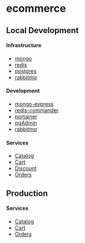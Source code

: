 ecommerce
=========

## Local Development
#### Infrastructure
* [mongo](http://localhost:27017)
* [redis](http://localhost:6379)
* [postgres](http://localhost:5432)
* [rabbitmq](http://localhost:5672)

#### Development
* [mongo-express](http://localhost:8081)
* [redis-commander](http://localhost:8082)
* [portainer](http://localhost:8083)
* [pgAdmin](http://localhost:8084)
* [rabbitmq](http://localhost:15672)

#### Services
* [Catalog](http://localhost:5184/swagger)
* [Cart](http://localhost:5277/swagger)
* [Discount](http://localhost:5161/swagger)
* [Orders](http://localhost:5098/swagger)

## Production
#### Services
* [Catalog](https://ecommerce.az.orcuslab.com/catalog/swagger)
* [Cart](https://ecommerce.az.orcuslab.com/cart/swagger)
* [Orders](https://ecommerce.az.orcuslab.com/orders/swagger)